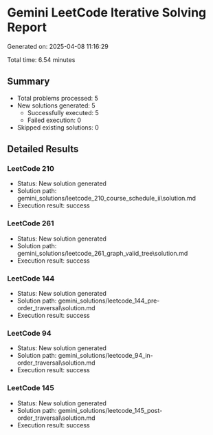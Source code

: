 # Gemini LeetCode Iterative Solving Report

Generated on: 2025-04-08 11:16:29

Total time: 6.54 minutes

## Summary

- Total problems processed: 5
- New solutions generated: 5
  - Successfully executed: 5
  - Failed execution: 0
- Skipped existing solutions: 0

## Detailed Results

### LeetCode 210

- Status: New solution generated
- Solution path: gemini_solutions/leetcode_210_course_schedule_ii\solution.md
- Execution result: success

### LeetCode 261

- Status: New solution generated
- Solution path: gemini_solutions/leetcode_261_graph_valid_tree\solution.md
- Execution result: success

### LeetCode 144

- Status: New solution generated
- Solution path: gemini_solutions/leetcode_144_pre-order_traversal\solution.md
- Execution result: success

### LeetCode 94

- Status: New solution generated
- Solution path: gemini_solutions/leetcode_94_in-order_traversal\solution.md
- Execution result: success

### LeetCode 145

- Status: New solution generated
- Solution path: gemini_solutions/leetcode_145_post-order_traversal\solution.md
- Execution result: success

